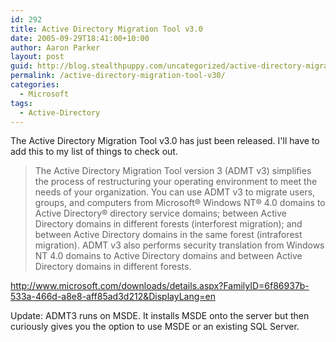 ```yaml
---
id: 292
title: Active Directory Migration Tool v3.0
date: 2005-09-29T18:41:00+10:00
author: Aaron Parker
layout: post
guid: http://blog.stealthpuppy.com/uncategorized/active-directory-migration-tool-v30
permalink: /active-directory-migration-tool-v30/
categories:
  - Microsoft
tags:
  - Active-Directory
---
```

The Active Directory Migration Tool v3.0 has just been released. I'll have to add this to my list of things to check out.

> The Active Directory Migration Tool version 3 (ADMT v3) simplifies the process of restructuring your operating environment to meet the needs of your organization. You can use ADMT v3 to migrate users, groups, and computers from Microsoft® Windows NT® 4.0 domains to Active Directory® directory service domains; between Active Directory domains in different forests (interforest migration); and between Active Directory domains in the same forest (intraforest migration). ADMT v3 also performs security translation from Windows NT 4.0 domains to Active Directory domains and between Active Directory domains in different forests.

<http://www.microsoft.com/downloads/details.aspx?FamilyID=6f86937b-533a-466d-a8e8-aff85ad3d212&DisplayLang=en>

Update: ADMT3 runs on MSDE. It installs MSDE onto the server but then curiously gives you the option to use MSDE or an existing SQL Server.